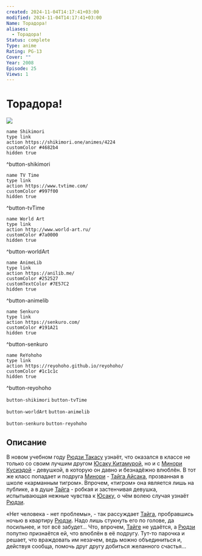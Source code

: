 ```yaml
---
created: 2024-11-04T14:17:41+03:00
modified: 2024-11-04T14:17:41+03:00
Name: Торадора!
aliases:
  - Торадора!
Status: complete
Type: anime
Rating: PG-13
Cover: ""
Year: 2008
Episode: 25
Views: 1
---
```


# Торадора!

![](https://nyaa.shikimori.one/uploads/poster/animes/4224/ee965886debe76031ab2a1a9cf816c75.jpeg)

```button
name Shikimori
type link
action https://shikimori.one/animes/4224
customColor #4682b4
hidden true
```
^button-shikimori

```button
name TV Time
type link
action https://www.tvtime.com/
customColor #997f00
hidden true
```
^button-tvTime

```button
name World Art
type link
action http://www.world-art.ru/
customColor #7a0000
hidden true
```
^button-worldArt

```button
name AnimeLib
type link
action https://anilib.me/
customColor #252527
customTextColor #7E57C2
hidden true
```
^button-animelib

```button
name Senkuro
type link
action https://senkuro.com/
customColor #191A21
hidden true
```
^button-senkuro

```button
name ReYohoho
type link
action https://reyohoho.github.io/reyohoho/
customColor #1c1c1c
hidden true
```
^button-reyohoho

`button-shikimori` `button-tvTime`

`button-worldArt` `button-animelib`

`button-senkuro` `button-reyohoho`

## Описание

В новом учебном году [Рюдзи Такасу](https://shikimori.one/characters/12295-ryuuji-takasu) узнаёт, что оказался в классе не только со своим лучшим другом [Юсаку Китамурой](https://shikimori.one/characters/12306-yuusaku-kitamura), но и с [Минори Кусиэдой](https://shikimori.one/characters/12305-minori-kushieda) - девушкой, в которую он давно и безнадёжно влюблён. В тот же класс попадает и подруга [Минори](https://shikimori.one/characters/12305-minori-kushieda) - [Тайга Айсака](https://shikimori.one/characters/12064-taiga-aisaka), прозванная в школе «карманным тигром». Впрочем, «тигром» она является лишь на публике, а в душе [Тайга](https://shikimori.one/characters/12064-taiga-aisaka) - робкая и застенчивая девушка, испытывающая нежные чувства к [Юсаку](https://shikimori.one/characters/12306-yuusaku-kitamura), о чём волею случая узнаёт [Рюдзи](https://shikimori.one/characters/12295-ryuuji-takasu).

«Нет человека - нет проблемы», - так рассуждает [Тайга](https://shikimori.one/characters/12064-taiga-aisaka), пробравшись ночью в квартиру [Рюдзи](https://shikimori.one/characters/12295-ryuuji-takasu). Надо лишь стукнуть его по голове, да посильнее, и тот всё забудет... Что, впрочем, [Тайге](https://shikimori.one/characters/12064-taiga-aisaka) не удаётся, а [Рюдзи](https://shikimori.one/characters/12295-ryuuji-takasu) попутно признаётся ей, что влюблён в её подругу. Тут-то парочка и решает, что враждовать им незачем, ведь можно объединиться и, действуя сообща, помочь друг другу добиться желанного счастья...
